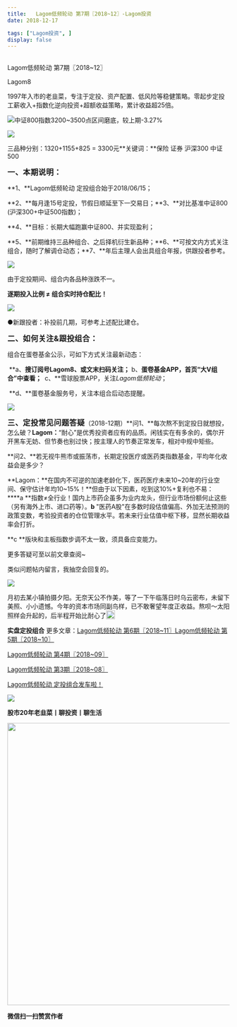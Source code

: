 ```yaml
---
title:   Lagom低频轮动 第7期〖2018~12〗-Lagom投资
date: 2018-12-17

tags: ["Lagom投资", ]
display: false
---
```



## 



Lagom低频轮动 第7期〖2018~12〗




Lagom8




1997年入市的老韭菜，专注于定投、资产配置、低风险等稳健策略。零起步定投工薪收入+指数化逆向投资+超额收益策略，累计收益超25倍。


<img src="https://mmbiz.qpic.cn/mmbiz_png/ZB4WjgjLjJW3KtDibicU3BB1HNQ9lDS2M5oGRnchkNPRzYsc0Ua6CIu7rZH3vAficcBEPYHU9ZTPqkic1sicT8CaxQQ/640?wx_fmt=png" data-type="png" class="" data-ratio="0.05776173285198556" data-w="554"/>中证800指数3200~3500点区间磨底，较上期-3.27%

<img class="" data-copyright="0" data-ratio="0.3714733542319749" data-s="300,640" src="https://mmbiz.qpic.cn/mmbiz_png/ZB4WjgjLjJW28NR9RHpDMAggjJp8JDHFjs7tEDDnqicjaM4tYEbbLsWFe1F0J9WCEDm9nUOfag1IwfNeoB8H6FQ/640?wx_fmt=png" data-type="png" data-w="638" style=""/>

三品种分别：1320+1155+825 = 3300元**关键词：**保险 证券 沪深300 中证500

**<strong style="max-width: 100%;font-size: 17px;letter-spacing: 0.544px;box-sizing: border-box !important;word-wrap: break-word !important;">一、本期说明：**</strong>

**1、**Lagom低频轮动&nbsp;定投组合始于2018/06/15；

**2、**每月逢15号定投，节假日顺延至下一交易日；**3、**对比基准中证800 (沪深300+中证500指数)；

**4、**目标：长期大幅跑赢中证800、并实现盈利；

**5、**前期维持三品种组合、之后择机衍生新品种；**6、**可按文内方式关注组合，随时了解调仓动态；**7、**年后主理人会出具组合年报，供跟投者参考。

<img class="" data-copyright="0" data-ratio="0.59375" data-s="300,640" src="https://mmbiz.qpic.cn/mmbiz_png/ZB4WjgjLjJW28NR9RHpDMAggjJp8JDHF5fBqY5IysvShrlwR03djo8MYkvDiaslJ4IwOypb0hcVe3TTnwb9cDgg/640?wx_fmt=png" data-type="png" data-w="640" style=""/>

由于定投期间、组合内各品种涨跌不一。

**逐期投入比例 ≠ 组合实时持仓配比！**

<img class="" data-copyright="0" data-ratio="0.3986175115207373" data-s="300,640" src="https://mmbiz.qpic.cn/mmbiz_png/ZB4WjgjLjJW28NR9RHpDMAggjJp8JDHFdv4jpwsN95K2XVOpaicc0PbNYIs4ZhD1RzeS7dLfViappevtmZZIISQQ/640?wx_fmt=png" data-type="png" data-w="434" style=""/>

●新跟投者：补投前几期，可参考上述配比建仓。



**<strong style="max-width: 100%;font-size: 17px;letter-spacing: 0.544px;box-sizing: border-box !important;word-wrap: break-word !important;">二、如何关注&amp;跟投组合：**</strong>

组合在蛋卷基金公示，可如下方式关注最新动态：

&nbsp;**a、**搜订阅号Lagom8、或文末扫码关注；**&nbsp;b、**蛋卷基金APP，首页“大V组合”中查看；&nbsp;**&nbsp;c、**雪球股票APP，关注$Lagom低频轮动$；

&nbsp;**d、**蛋卷基金服务号，关注本组合后动态提醒。

<img class="" data-copyright="0" data-ratio="0.4255555555555556" data-s="300,640" src="https://mmbiz.qpic.cn/mmbiz_jpg/ZB4WjgjLjJW28NR9RHpDMAggjJp8JDHFiayu5HAZMjnWvmYSpCweRiaJxsRx6tmhCpoM35G3FpJ6DhfAkEZBIqxQ/640?wx_fmt=jpeg" data-type="jpeg" data-w="900" style=""/>

**<strong style="max-width: 100%;font-size: 18px;letter-spacing: 0.544px;box-sizing: border-box !important;word-wrap: break-word !important;"><strong style="max-width: 100%;font-size: 17px;letter-spacing: 0.544px;box-sizing: border-box !important;word-wrap: break-word !important;">三、定投常见问题答疑**</strong></strong>（2018-12期）**问1、**每次熬不到定投日就想投，怎么破？**Lagom：**“耐心”是优秀投资者应有的品质。闲钱实在有多余的，偶尔开开黑车无妨、但节奏也别过快；按主理人的节奏正常发车，相对中规中矩些。

**问2、**若无视牛熊市或振荡市，长期定投医疗或医药类指数基金，平均年化收益会是多少？

**Lagom：**在国内不可逆的加速老龄化下，医药医疗未来10~20年的行业空间、保守估计年均10~15%！**但由于以下因素，吃到这10%+复利也不易：****a&nbsp;**指数≠全行业！国内上市药企虽多为业内龙头，但行业市场份额何止这些（另有海外上市、进口药等）。**b&nbsp;**"医药A股"在多数时段估值偏高、外加无法预测的政策变数，考验投资者的仓位管理水平。若未来行业估值中枢下移，显然长期收益率会打折。

**c **版块和主板指数步调不太一致，须具备应变能力。



更多答疑可至以前文章查阅~&nbsp;

类似问题帖内留言，我抽空会回复的。

<img class="" data-copyright="0" data-ratio="0.49834437086092714" data-s="300,640" src="https://mmbiz.qpic.cn/mmbiz_png/ZB4WjgjLjJW28NR9RHpDMAggjJp8JDHF0w0fRibVrC2kiceiaymtAEE3FS9ibAOjmkYB616tAq6BIlVrXrrq2GVQiaQ/640?wx_fmt=png" data-type="png" data-w="604" style=""/>

月初去某小镇拍摄夕阳。无奈天公不作美，等了一下午临落日时乌云密布，未留下美照、小小遗憾。今年的资本市场同副鸟样，已不敢奢望年度正收益。熬呗～太阳照样会升起的，后半程开始比耐心了<img src="https://res.wx.qq.com/mpres/htmledition/images/icon/common/emotion_panel/smiley/smiley_44.png" data-ratio="1" data-w="20" style="display: inline-block;width: 20px;vertical-align: text-bottom;"/>



**实盘定投组合**&nbsp;更多文章：[Lagom低频轮动 第6期〖2018~11〗](http://mp.weixin.qq.com/s?__biz=MzI3MDQ2NjY2Mw==&amp;mid=2247483933&amp;idx=1&amp;sn=f411e351e8000dd03689056d31cc3772&amp;chksm=ead1e915dda66003570a48425cfafc2a5e6961afc59ca3924247df50e2277e176332dd849afa&amp;scene=21#wechat_redirect)[Lagom低频轮动 第5期〖2018~10〗](http://mp.weixin.qq.com/s?__biz=MzI3MDQ2NjY2Mw==&amp;mid=2247483881&amp;idx=1&amp;sn=404a765bc4e0a600873043572dc46aa6&amp;chksm=ead1eae1dda663f7a19447fd9c6ebe0e4dc269d44ab2bd1455c32cc73e4b873bc6d844b367ea&amp;scene=21#wechat_redirect)

[Lagom低频轮动 第4期〖2018~09〗](http://mp.weixin.qq.com/s?__biz=MzI3MDQ2NjY2Mw==&amp;mid=2247483854&amp;idx=1&amp;sn=bed3b569c0892b073cfe791f2cc2be86&amp;chksm=ead1eac6dda663d0cadd4c1d330a069e06ca75a87a469c6f7720dd49e292bf0007e8ddf26033&amp;scene=21#wechat_redirect)

[Lagom低频轮动 第3期〖2018~08〗](http://mp.weixin.qq.com/s?__biz=MzI3MDQ2NjY2Mw==&amp;mid=2247483804&amp;idx=1&amp;sn=0be3d7dee7550963b1a8124d0877bc23&amp;chksm=ead1ea94dda66382c7b35997e48874f358f78bf61fa2d3f21588df9cd303f37ed09b11fef90b&amp;scene=21#wechat_redirect)

[Lagom低频轮动 定投组合发车啦！](http://mp.weixin.qq.com/s?__biz=MzI3MDQ2NjY2Mw==&amp;mid=2247483768&amp;idx=1&amp;sn=f881618316d4350d97b9493d2ce20f56&amp;chksm=ead1ea70dda663664d7a9c55da1379a6741f0417c680154227dd88a06a0536c525d9f076e838&amp;scene=21#wechat_redirect)

<img src="https://mmbiz.qpic.cn/mmbiz_png/ZB4WjgjLjJW3KtDibicU3BB1HNQ9lDS2M5oGRnchkNPRzYsc0Ua6CIu7rZH3vAficcBEPYHU9ZTPqkic1sicT8CaxQQ/640?wx_fmt=png" data-type="png" class="" data-ratio="0.05776173285198556" data-w="554"/>

**股市20年老韭菜丨聊投资丨聊生活**

<img class="" data-copyright="0" data-ratio="0.390625" data-s="300,640" data-type="png" data-w="640" src="https://mmbiz.qpic.cn/mmbiz_png/ZB4WjgjLjJW3KtDibicU3BB1HNQ9lDS2M5AHEoeiaz0dQ4NfIRjBMuXvyJn8dXWm7ftklb0xqheiaMia0zbkyMJiaKzA/640?wx_fmt=png" style="box-sizing: border-box !important;word-wrap: break-word !important;width: 640px !important;visibility: visible !important;"/>


**微信扫一扫赞赏作者**